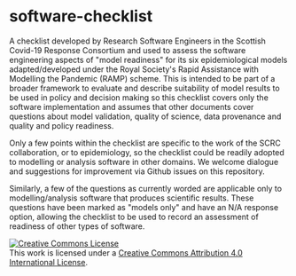 # software-checklist


A checklist developed by Research Software Engineers in the Scottish Covid-19 Response Consortium and used to assess the software engineering aspects of "model readiness" for its six epidemiological models adapted/developed under the Royal Society's Rapid Assistance with Modelling the Pandemic (RAMP) scheme. This is intended to be part of a broader framework to evaluate and describe suitability of model results to be used in policy and decision making so this checklist covers only the software implementation and assumes that other documents cover questions about model validation, quality of science, data provenance and quality and policy readiness.

Only a few points within the checklist are specific to the work of the SCRC collaboration, or to epidemiology, so the checklist could be readily adopted to modelling or analysis software in other domains. We welcome dialogue and suggestions for improvement via Github issues on this repository.

Similarly, a few of the questions as currently worded are applicable only to modelling/analysis software that produces scientific results. These questions have been marked as "models only" and have an N/A response option, allowing the checklist to be used to record an assessment of readiness of other types of software.

<a rel="license" href="http://creativecommons.org/licenses/by/4.0/"><img alt="Creative Commons License" style="border-width:0" src="https://i.creativecommons.org/l/by/4.0/88x31.png" /></a><br />This work is licensed under a <a rel="license" href="http://creativecommons.org/licenses/by/4.0/">Creative Commons Attribution 4.0 International License</a>.

